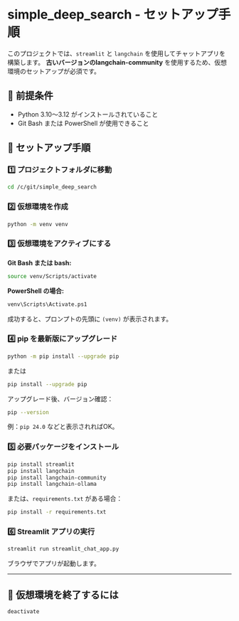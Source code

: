 # simple\_deep\_search - セットアップ手順

このプロジェクトでは、`streamlit` と `langchain` を使用してチャットアプリを構築します。
**古いバージョンのlangchain-community** を使用するため、仮想環境のセットアップが必須です。

## 🔧 前提条件

* Python 3.10〜3.12 がインストールされていること
* Git Bash または PowerShell が使用できること

## 📝 セットアップ手順

### 1️⃣ プロジェクトフォルダに移動

```bash
cd /c/git/simple_deep_search
```

### 2️⃣ 仮想環境を作成

```bash
python -m venv venv
```

### 3️⃣ 仮想環境をアクティブにする

**Git Bash または bash:**

```bash
source venv/Scripts/activate
```

**PowerShell の場合:**

```bash
venv\Scripts\Activate.ps1
```

成功すると、プロンプトの先頭に `(venv)` が表示されます。

### 4️⃣ pip を最新版にアップグレード

```bash
python -m pip install --upgrade pip
```

または

```bash
pip install --upgrade pip
```

アップグレード後、バージョン確認：

```bash
pip --version
```

例：`pip 24.0` などと表示されればOK。

### 5️⃣ 必要パッケージをインストール

```bash
pip install streamlit
pip install langchain
pip install langchain-community
pip install langchain-ollama
```

または、`requirements.txt` がある場合：

```bash
pip install -r requirements.txt
```

### 6️⃣ Streamlit アプリの実行

```bash
streamlit run streamlit_chat_app.py
```

ブラウザでアプリが起動します。

---

## 📝 仮想環境を終了するには

```bash
deactivate
```
